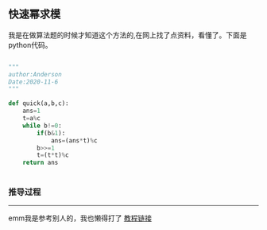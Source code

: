## 快速幂求模
我是在做算法题的时候才知道这个方法的,在网上找了点资料，看懂了。下面是python代码。
```python

"""
author:Anderson
Date:2020-11-6
"""

def quick(a,b,c):
    ans=1
    t=a%c
    while b!=0:
        if(b&1):
            ans=(ans*t)%c
        b>>=1
        t=(t*t)%c
    return ans
 

```

### 推导过程
***
emm我是参考别人的，我也懒得打了
[教程链接](https://blog.csdn.net/qq_36760780/article/details/80092665)
